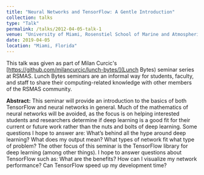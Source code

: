 ```yaml
---
title: "Neural Networks and TensorFlow: A Gentle Introduction"
collection: talks
type: "Talk"
permalink: /talks/2012-04-05-talk-1
venue: "University of Miami, Rosenstiel School of Marine and Atmospheric Science"
date: 2019-04-05
location: "Miami, Florida"
---
```


This talk was given as part of Milan Curcic's [https://github.com/milancurcic/lunch-bytes/](Lunch Bytes) seminar series at RSMAS. Lunch Bytes seminars are an informal way for students, faculty, and staff to share their computing-related knowledge with other members of the RSMAS community.

**Abstract:** This seminar will provide an introduction to the basics of both TensorFlow and neural networks in general. Much of the mathematics of neural networks will be avoided, as the focus is on helping interested students and researchers determine if deep learning is a good fit for their current or future work rather than the nuts and bolts of deep learning. Some questions I hope to answer are: What’s behind all the hype around deep learning? What does my output mean? What types of network fit what type of problem? The other focus of this seminar is the TensorFlow library for deep learning (among other things). I hope to answer questions about TensorFlow such as: What are the benefits? How can I visualize my network performance? Can TensorFlow speed up my development time?

